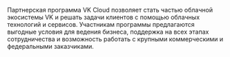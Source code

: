 Партнерская программа VK Cloud позволяет стать частью облачной экосистемы VK и решать задачи клиентов с помощью облачных технологий и сервисов.
Участникам программы предлагаются выгодные условия для ведения бизнеса, поддержка на всех этапах сотрудничества и возможность работать с крупными коммерческими и федеральными заказчиками.
